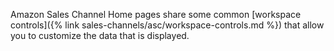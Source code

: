 
Amazon Sales Channel Home pages share some common [workspace controls]({% link sales-channels/asc/workspace-controls.md %}) that allow you to customize the data that is displayed.
